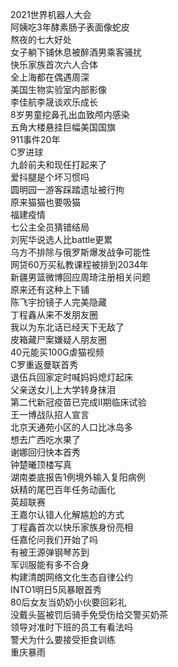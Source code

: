 2021世界机器人大会  
阿姨吃3年酵素肠子表面像蛇皮  
熬夜的七大好处  
女子躺下铺休息被醉酒男乘客骚扰  
快乐家族首次六人合体  
全上海都在偶遇周深  
美国生物实验室内部影像  
李佳航李晟谈欢乐成长  
8岁男童挖鼻孔出血致颅内感染  
五角大楼悬挂巨幅美国国旗  
911事件20年  
C罗进球  
九龄前夫和现任打起来了  
爱抖腿是个坏习惯吗  
圆明园一游客踩踏遗址被行拘  
原来猫猫也要吸猫  
福建疫情  
七公主全员猜错结局  
刘宪华说选人比battle更累  
乌方不排除与俄罗斯爆发战争可能性  
网贷60万买私教课程被排到2034年  
新疆男篮微博回应周琦注册相关问题  
原来还有这种上下铺  
陈飞宇扮镜子人完美隐藏  
丁程鑫从来不发朋友圈  
我以为东北话已经天下无敌了  
皮箱藏尸案嫌疑人朋友圈  
40元能买100G虐猫视频  
C罗重返曼联首秀  
退伍兵回家定时喊妈妈熄灯起床  
父亲送女儿上大学转身抹泪  
第二代新冠疫苗已完成II期临床试验  
王一博战队招人宣言  
北京天通苑小区的人口比冰岛多  
想去广西吃水果了  
谢娜回归快本首秀  
钟楚曦顶楼写真  
湖南娄底报告1例境外输入复阳病例  
妖精的尾巴百年任务动画化  
英超联赛  
王嘉尔认错人化解尴尬的方式  
丁程鑫首次以快乐家族身份亮相  
任嘉伦问我们开始了吗  
有被王源弹钢琴苏到  
军训服能有多不合身  
构建清朗网络文化生态自律公约  
INTO1明日5风暴眼首秀  
80后女友当奶奶小伙要回彩礼  
没戴头盔被罚后骑手免受伤给交警买奶茶  
领导对准时下班的员工有看法吗  
警犬为什么要接受拒食训练  
重庆暴雨  
